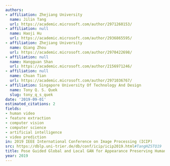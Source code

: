 ```yaml
---
authors:
- affiliation: Zhejiang University
  name: Jilin Tang
  url: https://academic.microsoft.com/author/2971260153/
- affiliation: null
  name: Haoji Hu
  url: https://academic.microsoft.com/author/2936865595/
- affiliation: Zhejiang University
  name: Qiang Zhou
  url: https://academic.microsoft.com/author/2970422698/
- affiliation: null
  name: Hangguan Shan
  url: https://academic.microsoft.com/author/2156971246/
- affiliation: null
  name: Chuan Tian
  url: https://academic.microsoft.com/author/2971036767/
- affiliation: Singapore University Of Technology And Design
  name: Tony Q. S. Quek
  slug: tony_q_s_quek
date: '2019-09-01'
estimated_citations: 2
fields:
- human video
- feature extraction
- computer vision
- computer science
- artificial intelligence
- video prediction
in: 2019 IEEE International Conference on Image Processing (ICIP)
src: https://dblp.uni-trier.de/db/conf/icip/icip2019.html#TangHZSTQ19
title: Pose Guided Global and Local GAN for Appearance Preserving Human Video Prediction
year: 2019
---
```

